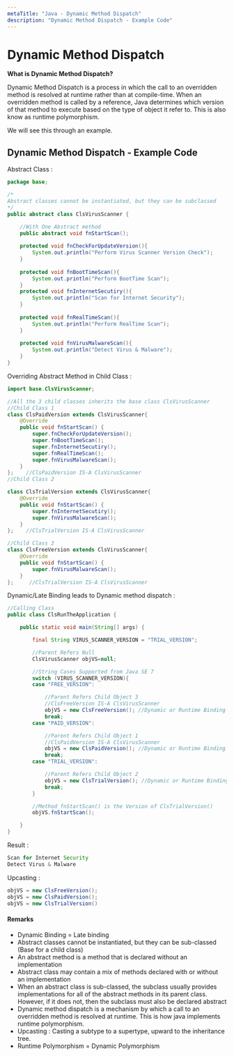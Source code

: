 ```yaml
---
metaTitle: "Java - Dynamic Method Dispatch"
description: "Dynamic Method Dispatch - Example Code"
---
```


# Dynamic Method Dispatch


**What is Dynamic Method Dispatch?**

Dynamic Method Dispatch is a process in which the call to an overridden method is resolved at runtime rather than at compile-time. When an overridden method is called by a reference, Java determines which version of that method to execute based on the type of object it refer to. This is also know as runtime polymorphism.

We will see this through an example.



## Dynamic Method Dispatch - Example Code


> 
Abstract Class :


```java
package base;

/*
Abstract classes cannot be instantiated, but they can be subclassed
*/
public abstract class ClsVirusScanner {

    //With One Abstract method
    public abstract void fnStartScan();
    
    protected void fnCheckForUpdateVersion(){
        System.out.println("Perform Virus Scanner Version Check");
    }
    
    protected void fnBootTimeScan(){
        System.out.println("Perform BootTime Scan");
    }
    protected void fnInternetSecutiry(){
        System.out.println("Scan for Internet Security");
    }
    
    protected void fnRealTimeScan(){
        System.out.println("Perform RealTime Scan");
    }
    
    protected void fnVirusMalwareScan(){
        System.out.println("Detect Virus & Malware");
    }    
}

```

> 
Overriding Abstract Method in Child Class :


```java
import base.ClsVirusScanner;

//All the 3 child classes inherits the base class ClsVirusScanner
//Child Class 1
class ClsPaidVersion extends ClsVirusScanner{
    @Override
    public void fnStartScan() {
        super.fnCheckForUpdateVersion();
        super.fnBootTimeScan();
        super.fnInternetSecutiry();
        super.fnRealTimeScan();
        super.fnVirusMalwareScan();
    }
};    //ClsPaidVersion IS-A ClsVirusScanner
//Child Class 2

class ClsTrialVersion extends ClsVirusScanner{
    @Override
    public void fnStartScan() {
        super.fnInternetSecutiry();
        super.fnVirusMalwareScan();
    }
};    //ClsTrialVersion IS-A ClsVirusScanner

//Child Class 3
class ClsFreeVersion extends ClsVirusScanner{
    @Override
    public void fnStartScan() {
        super.fnVirusMalwareScan();
    }
};     //ClsTrialVersion IS-A ClsVirusScanner 

```

> 
Dynamic/Late Binding leads to Dynamic method dispatch :


```java
//Calling Class
public class ClsRunTheApplication {

    public static void main(String[] args) {

        final String VIRUS_SCANNER_VERSION = "TRIAL_VERSION";

        //Parent Refers Null
        ClsVirusScanner objVS=null; 

        //String Cases Supported from Java SE 7
        switch (VIRUS_SCANNER_VERSION){
        case "FREE_VERSION":

            //Parent Refers Child Object 3
            //ClsFreeVersion IS-A ClsVirusScanner
            objVS = new ClsFreeVersion(); //Dynamic or Runtime Binding
            break;
        case "PAID_VERSION":

            //Parent Refers Child Object 1
            //ClsPaidVersion IS-A ClsVirusScanner
            objVS = new ClsPaidVersion(); //Dynamic or Runtime Binding
            break;
        case "TRIAL_VERSION":

            //Parent Refers Child Object 2
            objVS = new ClsTrialVersion(); //Dynamic or Runtime Binding
            break;
        }

        //Method fnStartScan() is the Version of ClsTrialVersion()
        objVS.fnStartScan();

    }
}

```

> 
Result :


```java
Scan for Internet Security  
Detect Virus & Malware

```

> 
Upcasting :


```java
objVS = new ClsFreeVersion();
objVS = new ClsPaidVersion();
objVS = new ClsTrialVersion()

```



#### Remarks


- Dynamic Binding = Late binding
- Abstract classes cannot be instantiated, but they can be sub-classed (Base for a child class)
- An abstract method is a method that is declared without an implementation
- Abstract class may contain a mix of methods declared with or without an implementation
- When an abstract class is sub-classed, the subclass usually provides implementations for all of the abstract methods in its parent class. However, if it does not, then the subclass must also be declared abstract
- Dynamic method dispatch is a mechanism by which a call to an overridden method is resolved at runtime. This is how java implements runtime polymorphism.
- Upcasting : Casting a subtype to a supertype, upward to the inheritance tree.
- Runtime Polymorphism = Dynamic Polymorphism

